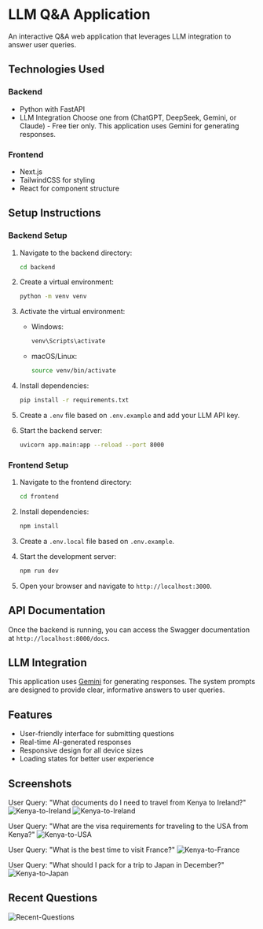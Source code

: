 # LLM Q&A Application

An interactive Q&A web application that leverages LLM integration to answer user queries.

## Technologies Used

### Backend
- Python with FastAPI
- LLM Integration Choose one from (ChatGPT, DeepSeek, Gemini, or Claude) - Free tier only. This application uses Gemini for generating responses.


### Frontend
- Next.js
- TailwindCSS for styling
- React for component structure

## Setup Instructions

### Backend Setup

1. Navigate to the backend directory:
   ```sh
   cd backend
   ```

2. Create a virtual environment:
   ```sh
   python -m venv venv
   ```

3. Activate the virtual environment:
   - Windows:
     ```sh
     venv\Scripts\activate
     ```
   - macOS/Linux:
     ```sh
     source venv/bin/activate
     ```

4. Install dependencies:
   ```sh
   pip install -r requirements.txt
   ```

5. Create a `.env` file based on `.env.example` and add your LLM API key.

6. Start the backend server:
   ```sh
   uvicorn app.main:app --reload --port 8000
   ```

### Frontend Setup

1. Navigate to the frontend directory:
   ```sh
   cd frontend
   ```

2. Install dependencies:
   ```sh
   npm install
   ```

3. Create a `.env.local` file based on `.env.example`.

4. Start the development server:
   ```sh
   npm run dev
   ```

5. Open your browser and navigate to `http://localhost:3000`.

## API Documentation

Once the backend is running, you can access the Swagger documentation at `http://localhost:8000/docs`.

## LLM Integration

This application uses [Gemini](https://gemini.google.com/) for generating responses. The system prompts are designed to provide clear, informative answers to user queries.

## Features

- User-friendly interface for submitting questions
- Real-time AI-generated responses
- Responsive design for all device sizes
- Loading states for better user experience

## Screenshots
User Query: "What documents do I need to travel from Kenya to Ireland?"
![Kenya-to-Ireland](assets/Screenshot%20from%202025-04-22%2015-57-13.png)
![Kenya-to-Ireland](assets/Screenshot%20from%202025-04-22%2015-57-30.png)


User Query: "What are the visa requirements for traveling to the USA from Kenya?"
![Kenya-to-USA](assets/Screenshot%20from%202025-04-22%2015-57-41.png)

User Query: "What is the best time to visit France?"
![Kenya-to-France](assets/Screenshot%20from%202025-04-22%2015-58-19.png)

User Query: "What should I pack for a trip to Japan in December?"
![Kenya-to-Japan](assets/Screenshot%20from%202025-04-22%2015-58-00.png)

## Recent Questions
![Recent-Questions](assets/Screenshot%20from%202025-04-22%2015-58-24.png)
